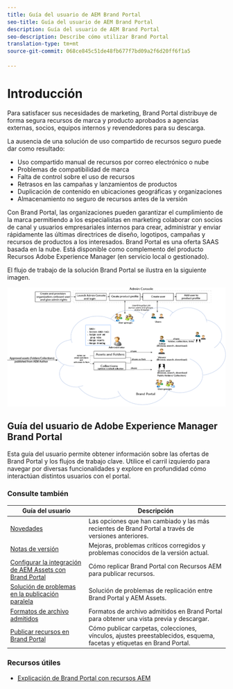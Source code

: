 ```yaml
---
title: Guía del usuario de AEM Brand Portal
seo-title: Guía del usuario de AEM Brand Portal
description: Guía del usuario de AEM Brand Portal
seo-description: Describe cómo utilizar Brand Portal
translation-type: tm+mt
source-git-commit: 068ce845c51de48fb677f7bd09a2f6d20ff6f1a5

---
```



# Introducción

Para satisfacer sus necesidades de marketing, Brand Portal distribuye de forma segura recursos de marca y producto aprobados a agencias externas, socios, equipos internos y revendedores para su descarga.

La ausencia de una solución de uso compartido de recursos seguro puede dar como resultado:

* Uso compartido manual de recursos por correo electrónico o nube
* Problemas de compatibilidad de marca
* Falta de control sobre el uso de recursos
* Retrasos en las campañas y lanzamientos de productos
* Duplicación de contenido en ubicaciones geográficas y organizaciones
* Almacenamiento no seguro de recursos antes de la versión

Con Brand Portal, las organizaciones pueden garantizar el cumplimiento de la marca permitiendo a los especialistas en marketing colaborar con socios de canal y usuarios empresariales internos para crear, administrar y enviar rápidamente las últimas directrices de diseño, logotipos, campañas y recursos de productos a los interesados.
Brand Portal es una oferta SAAS basada en la nube. Está disponible como complemento del producto Recursos Adobe Experience Manager (en servicio local o gestionado).

El flujo de trabajo de la solución Brand Portal se ilustra en la siguiente imagen.

![](assets/BPWorkflow1.png)

## Guía del usuario de Adobe Experience Manager Brand Portal

Esta guía del usuario permite obtener información sobre las ofertas de Brand Portal y los flujos de trabajo clave. Utilice el carril izquierdo para navegar por diversas funcionalidades y explore en profundidad cómo interactúan distintos usuarios con el portal.

### Consulte también

| Guía del usuario | Descripción |
|--- |---|
| [Novedades](whats-new.md) | Las opciones que han cambiado y las más recientes de Brand Portal a través de versiones anteriores. |
| [Notas de versión](brand-portal-release-notes.md) | Mejoras, problemas críticos corregidos y problemas conocidos de la versión actual. |
| [Configurar la integración de AEM Assets con Brand Portal](https://helpx.adobe.com/experience-manager/6-5/assets/using/brand-portal-configuring-integration.html) | Cómo replicar Brand Portal con Recursos AEM para publicar recursos. |
| [Solución de problemas en la publicación paralela](troubleshoot-parallel-publishing.md) | Solución de problemas de replicación entre Brand Portal y AEM Assets. |
| [Formatos de archivo admitidos](brand-portal-supported-formats.md) | Formatos de archivo admitidos en Brand Portal para obtener una vista previa y descargar. |
| [Publicar recursos en Brand Portal](../TOC.md#publish) | Cómo publicar carpetas, colecciones, vínculos, ajustes preestablecidos, esquema, facetas y etiquetas en Brand Portal. |

### Recursos útiles

* [Explicación de Brand Portal con recursos AEM](https://helpx.adobe.com/experience-manager/kt/assets/using/brand-portal-article-understand.html)

